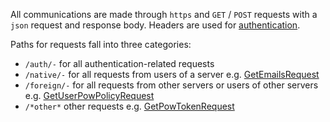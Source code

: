 All communications are made through `https` and `GET` / `POST` requests with a `json` request and response body. Headers are used for [authentication](Authentication%20Flow.md).

Paths for requests fall into three categories:
- `/auth/-` for all authentication-related requests
- `/native/-` for all requests from users of a server e.g. [GetEmailsRequest](../generated/routes/native/get_emails/GetEmailsRequest.md)
- `/foreign/-` for all requests from other servers or users of other servers e.g. [GetUserPowPolicyRequest](../generated/routes/foreign/get_user_pow_policy/GetUserPowPolicyRequest.md)
- `/*other*` other requests e.g. [GetPowTokenRequest](../generated/routes/foreign/get_pow_token/GetPowTokenRequest.md)
